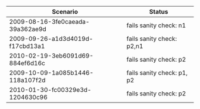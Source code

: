 | **Scenario** | **Status** |
|-----------|--------------------------------------------------------|
| 2009-08-16-3fe0caeada-39a362ae9d | fails sanity check: n1 |
| 2009-09-26-a1d3d4019d-f17cbd13a1 | fails sanity check: p2,n1 |
| 2010-02-19-3eb6091d69-884ef6d16c | fails sanity check: p2 |
| 2009-10-09-1a085b1446-118a107f2d | fails sanity check: p1, p2 |
| 2010-01-30-fc00329e3d-1204630c96 | fails sanity check: p2 |
